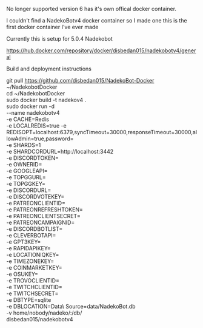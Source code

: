 No longer supported version 6 has it's own offical docker container.

I couldn't find a NadekoBotv4 docker container so I made one
this is the first docker container I've ever made

Currently this is setup for 5.0.4 Nadekobot

https://hub.docker.com/repository/docker/disbedan015/nadekobotv4/general

Build and deployment instructions

git pull https://github.com/disbedan015/NadekoBot-Docker ~/NadekobotDocker<br>
cd ~/NadekobotDocker<br>
sudo docker build -t nadekov4 .<br>
sudo docker run -d \
--name nadekobotv4 \
-e CACHE=Redis \
-e LOCALREDIS=true
-e REDISOPT=localhost:6379,syncTimeout=30000,responseTimeout=30000,allowAdmin=true,password= \
-e SHARDS=1 \
-e SHARDCORDURL=http://localhost:3442 \
-e DISCORDTOKEN= \
-e OWNERID= \
-e GOOGLEAPI= \
-e TOPGGURL= \
-e TOPGGKEY= \
-e DISCORDURL= \
-e DISCORDVOTEKEY= \
-e PATREONCLIENTID= \
-e PATREONREFRESHTOKEN= \
-e PATREONCLIENTSECRET= \
-e PATREONCAMPAIGNID= \
-e DISCORDBOTLIST= \
-e CLEVERBOTAPI= \
-e GPT3KEY= \
-e RAPIDAPIKEY= \
-e LOCATIONIQKEY= \
-e TIMEZONEKEY= \
-e COINMARKETKEY= \
-e OSUKEY= \
-e TROVOCLIENTID= \
-e TWITCHCLIENTID= \
-e TWITCHSECRET= \
-e DBTYPE=sqlite \
-e DBLOCATION=Data\ Source=data/NadekoBot.db \
-v home/nobody/nadeko/:/db/ \
 disbedan015/nadekobotv4
